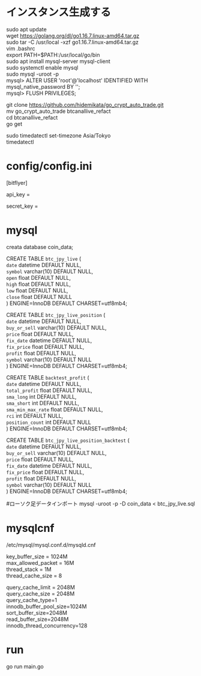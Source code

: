 # インスタンス生成する  
sudo apt update  
wget https://golang.org/dl/go1.16.7.linux-amd64.tar.gz  
sudo tar -C /usr/local -xzf go1.16.7.linux-amd64.tar.gz  
vim .bashrc  
   export PATH=$PATH:/usr/local/go/bin  
sudo apt install mysql-server mysql-client  
sudo systemctl enable mysql  
sudo mysql -uroot -p  
mysql> ALTER USER 'root'@'localhost' IDENTIFIED WITH mysql_native_password BY '';  
mysql> FLUSH PRIVILEGES;  
  
git clone https://github.com/hidemikata/go_crypt_auto_trade.git  
mv go_crypt_auto_trade btcanallive_refact  
cd btcanallive_refact  
go get  
  
sudo timedatectl set-timezone Asia/Tokyo  
timedatectl  
  
# config/config.ini  
    
[bitflyer]  
  
api_key =   
    
secret_key =   
      
# mysql  
creata database coin_data;  
    
    
CREATE TABLE `btc_jpy_live` (  
  `date` datetime DEFAULT NULL,  
  `symbol` varchar(10) DEFAULT NULL,  
  `open` float DEFAULT NULL,  
  `high` float DEFAULT NULL,  
  `low` float DEFAULT NULL,  
  `close` float DEFAULT NULL  
) ENGINE=InnoDB DEFAULT CHARSET=utf8mb4;  
    
CREATE TABLE `btc_jpy_live_position` (  
  `date` datetime DEFAULT NULL,  
  `buy_or_sell` varchar(10) DEFAULT NULL,  
  `price` float DEFAULT NULL,  
  `fix_date` datetime DEFAULT NULL,  
  `fix_price` float DEFAULT NULL,  
  `profit` float DEFAULT NULL,  
  `symbol` varchar(10) DEFAULT NULL  
) ENGINE=InnoDB DEFAULT CHARSET=utf8mb4;  
  
CREATE TABLE `backtest_profit` (  
  `date` datetime DEFAULT NULL,  
  `total_profit` float DEFAULT NULL,  
  `sma_long` int DEFAULT NULL,  
  `sma_short` int DEFAULT NULL,  
  `sma_min_max_rate` float DEFAULT NULL,  
  `rci` int DEFAULT NULL,  
  `position_count` int DEFAULT NULL  
) ENGINE=InnoDB DEFAULT CHARSET=utf8mb4;  
    
  CREATE TABLE `btc_jpy_live_position_backtest` (  
  `date` datetime DEFAULT NULL,  
  `buy_or_sell` varchar(10) DEFAULT NULL,  
  `price` float DEFAULT NULL,  
  `fix_date` datetime DEFAULT NULL,  
  `fix_price` float DEFAULT NULL,  
  `profit` float DEFAULT NULL,  
  `symbol` varchar(10) DEFAULT NULL  
) ENGINE=InnoDB DEFAULT CHARSET=utf8mb4;  
  
#ローソク足データインポート
mysql -uroot -p -D coin_data < btc_jpy_live.sql  
  
# mysqlcnf
/etc/mysql/mysql.conf.d/mysqld.cnf  
  
key_buffer_size         = 1024M  
max_allowed_packet      = 16M  
thread_stack            = 1M  
thread_cache_size       = 8  
  
query_cache_limit       = 2048M  
query_cache_size        = 2048M  
query_cache_type=1  
innodb_buffer_pool_size=1024M  
sort_buffer_size=2048M  
read_buffer_size=2048M  
innodb_thread_concurrency=128  
  
# run
go run main.go  


